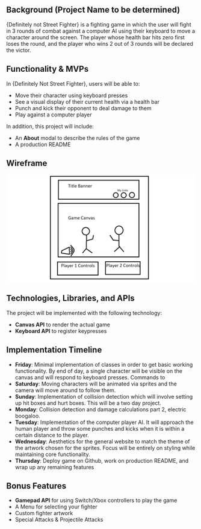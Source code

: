 Background (Project Name to be determined)
----
{Definitely not Street Fighter} is a fighting game in which the user will fight in 3 rounds of combat against a computer AI using their keyboard to move a character around the screen. The player whose health bar hits zero first loses the round, and the player who wins 2 out of 3 rounds will be declared the victor.


Functionality & MVPs
----
In {Definitely Not Street Fighter}, users will be able to:
- Move their character using keyboard presses
- See a visual display of their current health via a health bar
- Punch and kick their opponent to deal damage to them
- Play against a computer player

In addition, this project will include:
- An __About__ modal to describe the rules of the game
- A production README

Wireframe
----
![wireframe](./assets/images/streetfighter.png)

Technologies, Libraries, and APIs
----
The project will be implemented with the following technology:
- __Canvas API__ to render the actual game
- __Keyboard API__ to register keypresses

Implementation Timeline
----
- __Friday__: Minimal implementation of classes in order to get basic working functionality. By end of day, a single character will be visible on the canvas and will respond to keyboard presses. Commands to
- __Saturday__: Moving characters will be animated via sprites and the camera will move around to follow them.
- __Sunday__: Implementation of collision detection which will involve setting up hit boxes and hurt boxes. This will be a two day project.
- __Monday__: Collision detection and damage calculations part 2, electric boogaloo.
- __Tuesday__: Implementation of the computer player AI. It will approach the human player and throw some punches and kicks when it is within a certain distance to the player.
- __Wednesday__: Aesthetics for the general website to match the theme of the artwork chosen for the sprites. Focus will be entirely on styling while maintaining core functionality.
- __Thursday__: Deploy game on Github, work on production README, and wrap up any remaining features

Bonus Features
----
- __Gamepad API__ for using Switch/Xbox controllers to play the game
- A Menu for selecting your fighter
- Custom fighter artwork
- Special Attacks & Projectile Attacks
